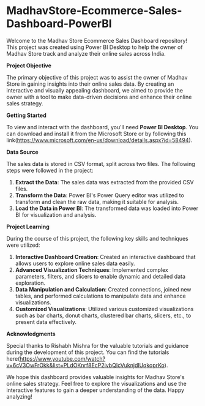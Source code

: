 # MadhavStore-Ecommerce-Sales-Dashboard-PowerBI

Welcome to the Madhav Store Ecommerce Sales Dashboard repository! This project was created using Power BI Desktop to help the owner of Madhav Store track and analyze their online sales across India.

**Project Objective**

The primary objective of this project was to assist the owner of Madhav Store in gaining insights into their online sales data. By creating an interactive and visually appealing dashboard, we aimed to provide the owner with a tool to make data-driven decisions and enhance their online sales strategy.

**Getting Started**

To view and interact with the dashboard, you'll need **Power BI Desktop**. You can download and install it from the Microsoft Store or by following this link(https://www.microsoft.com/en-us/download/details.aspx?id=58494).

**Data Source**

The sales data is stored in CSV format, split across two files. The following steps were followed in the project:

1. **Extract the Data**:
 The sales data was extracted from the provided CSV files.
2. **Transform the Data**:
 Power BI's Power Query editor was utilized to transform and clean the raw data, making it suitable for analysis.
3. **Load the Data in Power BI**:
 The transformed data was loaded into Power BI for visualization and analysis.

**Project Learning**

During the course of this project, the following key skills and techniques were utilized:

1. **Interactive Dashboard Creation**:
Created an interactive dashboard that allows users to explore online sales data easily.
2. **Advanced Visualization Techniques**:
Implemented complex parameters, filters, and slicers to enable dynamic and detailed data exploration.
3. **Data Manipulation and Calculation**:
Created connections, joined new tables, and performed calculations to manipulate data and enhance visualizations.
4. **Customized Visualizations**:
Utilized various customized visualizations such as bar charts, donut charts, clustered bar charts, slicers, etc., to present data effectively.

**Acknowledgments**

Special thanks to Rishabh Mishra for the valuable tutorials and guidance during the development of this project. You can find the tutorials here(https://www.youtube.com/watch?v=6cV3OwFrOkk&list=PLdOKnrf8EcP2ivbQIcVuknjdlUqkoprKo).

We hope this dashboard provides valuable insights for Madhav Store's online sales strategy. Feel free to explore the visualizations and use the interactive features to gain a deeper understanding of the data. 
Happy analyzing!




